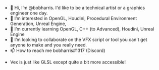 - 👋 Hi, I’m @bobharris. I'd like to be a technical artist or a graphics engineer one day.
- 👀 I’m interested in OpenGL, Houdini, Procedural Environment Generation, Unreal Engine, 
- 🌱 I’m currently learning OpenGL, C++ (to Advanced), Houdini, Unreal Engine
- 💞️ I’m looking to collaborate on the VFX script or tool you can't get anyone to make and you really need. 
- 📫 How to reach me bobharris#1317 (Discord)

<!---
bobharris/bobharris is a ✨ special ✨ repository because its `README.md` (this file) appears on your GitHub profile.
You can click the Preview link to take a look at your changes.
--->


- Vex is just like GLSL except quite a bit more accessible!
